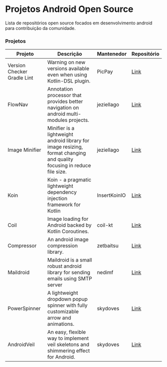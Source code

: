 # Projetos Android Open Source

Lista de repositórios open source focados em desenvolvimento android para contribuição da comunidade.

### Projetos

| **Projeto** | **Descrição** | **Mantenedor** | **Repositório** |
| - | - | - | - |
| Version Checker Gradle Lint | Warning on new versions available even when using Kotlin-DSL plugin. | PicPay | [Link](https://github.com/PicPay/version-checker-gradle-lint) |
| FlowNav | Annotation processor that provides better navigation on android multi-modules projects. | jeziellago | [Link](https://github.com/jeziellago/FlowNav) |
| Image Minifier | Minifier is a lightweight android library for image resizing, format changing and quality focusing in reduce file size. | jeziellago | [Link](https://github.com/jeziellago/image-minifier) |
| Koin | Koin - a pragmatic lightweight dependency injection framework for Kotlin | InsertKoinIO | [Link](https://github.com/InsertKoinIO/koin) |
| Coil | Image loading for Android backed by Kotlin Coroutines. | coil-kt | [Link](https://github.com/coil-kt/coil) |
| Compressor | An android image compression library. | zetbaitsu | [Link](https://github.com/zetbaitsu/Compressor) |
| Maildroid | Maildroid is a small robust android library for sending emails using SMTP server | nedimf | [Link](https://github.com/nedimf/maildroid) |
| PowerSpinner | A lightweight dropdown popup spinner with fully customizable arrow and animations. | skydoves | [Link](https://github.com/skydoves/PowerSpinner) |
| AndroidVeil | An easy, flexible way to implement veil skeletons and shimmering effect for Android. | skydoves | [Link](https://github.com/skydoves/AndroidVeil) |
